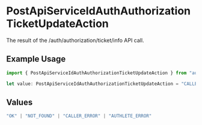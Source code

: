 # PostApiServiceIdAuthAuthorizationTicketUpdateAction

The result of the /auth/authorization/ticket/info API call.

## Example Usage

```typescript
import { PostApiServiceIdAuthAuthorizationTicketUpdateAction } from "authlete-2/models/operations";

let value: PostApiServiceIdAuthAuthorizationTicketUpdateAction = "CALLER_ERROR";
```

## Values

```typescript
"OK" | "NOT_FOUND" | "CALLER_ERROR" | "AUTHLETE_ERROR"
```
